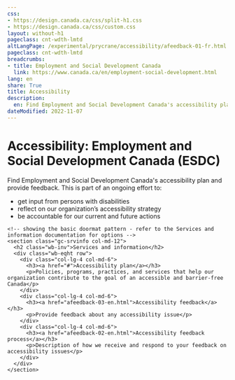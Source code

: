```yaml
---
css:
- https://design.canada.ca/css/split-h1.css
- https://design.canada.ca/css/custom.css
layout: without-h1
pageclass: cnt-wdth-lmtd
altLangPage: /experimental/prycrane/accessibility/afeedback-01-fr.html
pageclass: cnt-wdth-lmtd
breadcrumbs:
- title: Employment and Social Development Canada
  link: https://www.canada.ca/en/employment-social-development.html
lang: en
share: True
title: Accessibility
description: 
  en: Find Employment and Social Development Canada's accessibility plan and provide feedback. 
dateModified: 2022-11-07
---
```


<div class="container">
	<div class="row">
		<div class="col-md-12">
			<h1 property="name" id="wb-cont" dir="ltr"><span class="stacked"><span>Accessibility</span>: <span>Employment and Social Development Canada (ESDC)</span></span></h1>
 <p>Find Employment and Social Development Canada's accessibility plan and provide feedback.  This is part of an ongoing effort to:</p>
        <ul>
           <li>get input from persons with disabilities</li>
           <li>reflect on our organization’s accessibility strategy</li>  
           <li>be accountable for our current and future actions</li>
        </ul>
		</div>
	</div>
</div>

<div class="container">
  <div class="row">

    <!-- showing the basic doormat pattern - refer to the Services and information documentation for options -->
    <section class="gc-srvinfo col-md-12">
      <h2 class="wb-inv">Services and information</h2>
      <div class="wb-eqht row">
        <div class="col-lg-4 col-md-6">
          <h3><a href="#">Accessibility plan</a></h3>
          <p>Policies, programs, practices, and services that help our organization contribute to the goal of an accessible and barrier-free Canada</p>
        </div>
        <div class="col-lg-4 col-md-6">
          <h3><a href="afeedback-03-en.html">Accessibility feedback</a></h3>
          <p>Provide feedback about any accessibility issue</p>
        </div>
        <div class="col-lg-4 col-md-6">
          <h3><a href="afeedback-02-en.html">Accessibility feedback process</a></h3>
          <p>Description of how we receive and respond to your feedback on accessibility issues</p>
        </div>
      </div>
    </section>
  </div>
</div>
